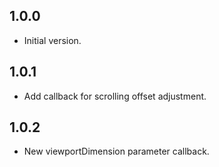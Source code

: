 ## 1.0.0

- Initial version.


## 1.0.1

- Add callback for scrolling offset adjustment.

## 1.0.2

- New viewportDimension parameter callback.